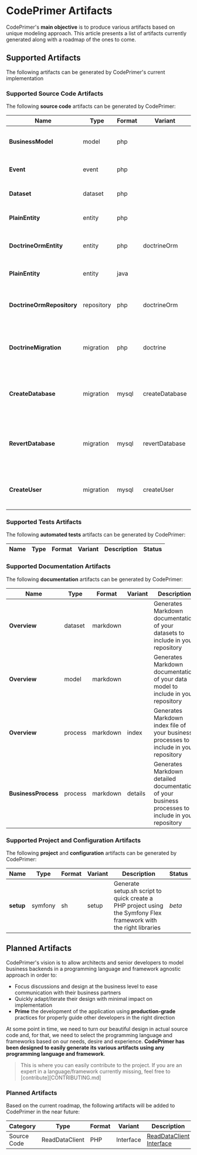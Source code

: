 # CodePrimer Artifacts
CodePrimer's **main objective** is to produce various artifacts based on unique modeling approach. This article presents a list of artifacts currently generated along with a roadmap of the ones to come.

## Supported Artifacts
The following artifacts can be generated by CodePrimer's current implementation

### Supported Source Code Artifacts
The following **source code** artifacts can be generated by CodePrimer:

| Name | Type | Format | Variant | Description | Status |
| ---- | ---- | ------ | ------- | ----------- | ------ |
| **BusinessModel** | model | php |  | Generate plain PHP BusinessModel classes | **stable** |
| **Event** | event | php |  | Generate plain PHP Event classes | **stable** |
| **Dataset** | dataset | php |  | Generate plain PHP Dataset classes | **stable** |
| **PlainEntity** | entity | php |  | Generate plain PHP Entity classes | *alpha* |
| **DoctrineOrmEntity** | entity | php | doctrineOrm | Generate Entity PHP classes using Doctrine ORM annotations | *alpha* |
| **PlainEntity** | entity | java |  | Generate plain Java Entity classes | *alpha* |
| **DoctrineOrmRepository** | repository | php | doctrineOrm | Generate PHP Repository implementation using Doctrine ORM | *alpha* |
| **DoctrineMigration** | migration | php | doctrine | Generate Doctrine migration to setup and rollback initial database in PHP | *alpha* |
| **CreateDatabase** | migration | mysql | createDatabase | Generate MySQL script to create a database based on the configured data model | *beta* |
| **RevertDatabase** | migration | mysql | revertDatabase | Generate MySQL script to revert the creation of the database created by the &#039;CreateDatabase&#039; template | *beta* |
| **CreateUser** | migration | mysql | createUser | Simple MySQL script to create a database user to use for the application | *beta* |

### Supported Tests Artifacts
The following **automated tests** artifacts can be generated by CodePrimer:

| Name | Type | Format | Variant | Description | Status |
| ---- | ---- | ------ | ------- | ----------- | ------ |

### Supported Documentation Artifacts
The following **documentation** artifacts can be generated by CodePrimer:

| Name | Type | Format | Variant | Description | Status |
| ---- | ---- | ------ | ------- | ----------- | ------ |
| **Overview** | dataset | markdown |  | Generates Markdown documentation of your datasets to include in your repository | **stable** |
| **Overview** | model | markdown |  | Generates Markdown documentation of your data model to include in your repository | **stable** |
| **Overview** | process | markdown | index | Generates Markdown index file of your business processes to include in your repository | **stable** |
| **BusinessProcess** | process | markdown | details | Generates Markdown detailed documentation of your business processes to include in your repository | **stable** |

### Supported Project and Configuration Artifacts
The following **project** and **configuration** artifacts can be generated by CodePrimer:

| Name | Type | Format | Variant | Description | Status |
| ---- | ---- | ------ | ------- | ----------- | ------ |
| **setup** | symfony | sh | setup | Generate setup.sh script to quick create a PHP project using the Symfony Flex framework with the right libraries | *beta* |


## Planned Artifacts
CodePrimer's vision is to allow architects and senior developers to model business backends in a programming language and framework agnostic approach in order to:
- Focus discussions and design at the business level to ease communication with their business partners
- Quickly adapt/iterate their design with minimal impact on implementation
- **Prime** the development of the application using **production-grade** practices for properly guide other developers in the right direction

At some point in time, we need to turn our beautiful design in actual source code and, for that, we need to select the programming language and frameworks based on our needs, desire and experience.
**CodePrimer has been designed to easily generate its various artifacts using any programming language and framework**.

> This is where you can easily contribute to the project. If you are an expert in a language/framework currently missing, feel free to [contribute][CONTRIBUTING.md]

### Planned Artifacts
Based on the current roadmap, the following artifacts will be added to CodePrimer in the near future:

| Category | Type | Format | Variant | Description | Issue |
| -------- | ---- | ------ | ------- | ----------- | ----- |
| Source Code | ReadDataClient | PHP | Interface | [ReadDataClient Interface](doc/bundle/DataClient) | #49
